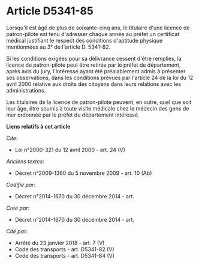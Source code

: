 # Article D5341-85

Lorsqu'il est âgé de plus de soixante-cinq ans, le titulaire d'une licence de patron-pilote est tenu d'adresser chaque année
au préfet un certificat médical justifiant le respect des conditions d'aptitude physique mentionnées au 3° de l'article D.
5341-82. 

Si les conditions exigées pour sa délivrance cessent d'être remplies, la licence de patron-pilote peut être retirée par le
préfet de département, après avis du jury, l'intéressé ayant été préalablement admis à présenter ses observations, dans les
conditions prévues par l'article 24 de la loi du 12 avril 2000 relative aux droits des citoyens dans leurs relations avec les
administrations. 

Les titulaires de la licence de patron-pilote peuvent, en outre, quel que soit leur âge, être soumis à toute visite médicale
chez le médecin des gens de mer ordonnée par le préfet du département intéressé.

**Liens relatifs à cet article**

_Cite_:

  - Loi n°2000-321 du 12 avril 2000 - art. 24 (V)

_Anciens textes_:

  - Décret n°2009-1360 du 5 novembre 2009 - art. 10 (Ab)

_Codifié par_:

  - Décret n°2014-1670 du 30 décembre 2014 - art.

_Créé par_:

  - Décret n°2014-1670 du 30 décembre 2014 - art.

_Cité par_:

  - Arrêté du 23 janvier 2018 - art. 7 (V)
  - Code des transports - art. D5341-82 (V)
  - Code des transports - art. D5341-84 (V)
